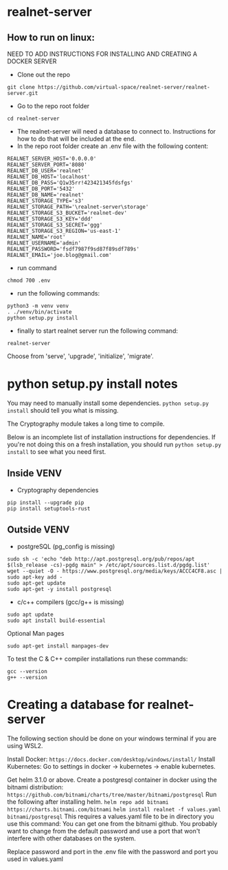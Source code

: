 # realnet-server
## How to run on linux:

NEED TO ADD INSTRUCTIONS FOR INSTALLING AND CREATING A DOCKER SERVER

- Clone out the repo
```
git clone https://github.com/virtual-space/realnet-server/realnet-server.git
```
- Go to the repo root folder 
```
cd realnet-server
```
- The realnet-server will need a database to connect to. Instructions for how to do that will be included at the end.
- In the repo root folder create an .env file with the following content:
```
REALNET_SERVER_HOST='0.0.0.0'
REALNET_SERVER_PORT='8080'
REALNET_DB_USER='realnet'
REALNET_DB_HOST='localhost'
REALNET_DB_PASS='Q1w35rr!423421345fdsfgs'
REALNET_DB_PORT='5432'
REALNET_DB_NAME='realnet'
REALNET_STORAGE_TYPE='s3'
REALNET_STORAGE_PATH='\realnet-server\storage'
REALNET_STORAGE_S3_BUCKET='realnet-dev'
REALNET_STORAGE_S3_KEY='ddd'
REALNET_STORAGE_S3_SECRET='ggg'
REALNET_STORAGE_S3_REGION='us-east-1'
REALNET_NAME='root'
REALNET_USERNAME='admin'
REALNET_PASSWORD='fsdf7987f9sd87f89sdf789s'
REALNET_EMAIL='joe.blog@gmail.com'
```
 
- run command
```
chmod 700 .env
```

- run the following commands:
```
python3 -m venv venv
. ./venv/bin/activate
python setup.py install
```
- finally to start realnet server run the following command:
```
realnet-server 
```
Choose from 'serve', 'upgrade', 'initialize', 'migrate'.

# python setup.py install notes

You may need to manually install some dependencies. `python setup.py install` should tell you what is missing.

The Cryptography module takes a long time to compile.

Below is an incomplete list of installation instructions for dependencies. If you're not doing this on a fresh installation, you should run `python setup.py install` to see what you need first.

## Inside VENV
- Cryptography dependencies
```
pip install --upgrade pip
pip install setuptools-rust
```
## Outside VENV
- postgreSQL (pg_config is missing)
```
sudo sh -c 'echo "deb http://apt.postgresql.org/pub/repos/apt $(lsb_release -cs)-pgdg main" > /etc/apt/sources.list.d/pgdg.list'
wget --quiet -O - https://www.postgresql.org/media/keys/ACCC4CF8.asc | sudo apt-key add -
sudo apt-get update
sudo apt-get -y install postgresql
```
- c/c++ compilers (gcc/g++ is missing)
```
sudo apt update
sudo apt install build-essential
```
Optional Man pages
```
sudo apt-get install manpages-dev
```
To test the C & C++ compiler installations run these commands:
```
gcc --version
g++ --version
```

# Creating a database for realnet-server
The following section should be done on your windows terminal if you are using WSL2.

Install Docker: `https://docs.docker.com/desktop/windows/install/`
Install Kubernetes: Go to settings in docker -> kubernetes -> enable kubernetes.

Get helm 3.1.0 or above.
Create a postgresql container in docker using the bitnami distribution: `https://github.com/bitnami/charts/tree/master/bitnami/postgresql`
Run the following after installing helm.
`helm repo add bitnami https://charts.bitnami.com/bitnami`
`helm install realnet -f values.yaml bitnami/postgresql`
This requires a values.yaml file to be in directory you use this command: You can get one from the bitnami github. You probably want to change from the default password and use a port that won't interfere with other databases on the system.

Replace password and port in the .env file with the password and port you used in values.yaml